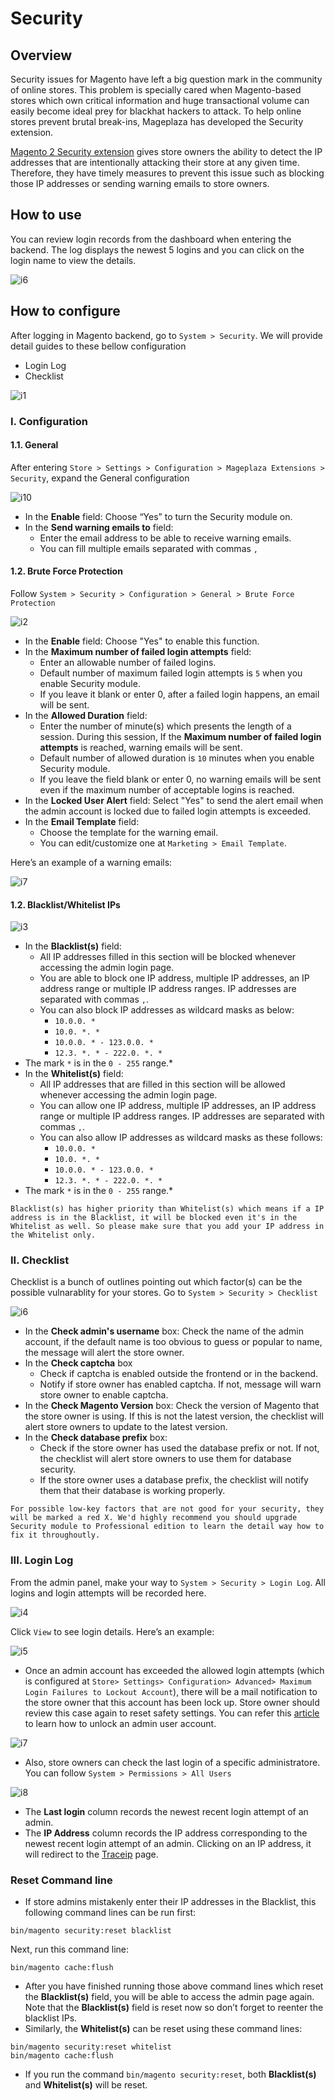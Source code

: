 # Security 

## Overview 
Security issues for Magento have left a big question mark in the community of online stores. This problem is specially cared when Magento-based stores which own critical information and huge transactional volume can easily become ideal prey for blackhat hackers to attack. To help online stores prevent brutal break-ins, Mageplaza has developed the Security extension.

[Magento 2 Security extension](https://www.mageplaza.com/magento-2-security/) gives store owners the ability to detect the IP addresses that are intentionally attacking their store at any given time. Therefore, they have timely measures to prevent this issue such as blocking those IP addresses or sending warning emails to store owners.

## How to use
You can review login records from the dashboard when entering the backend. The log displays the newest 5 logins and you can click on the login name to view the details.

![i6](https://i.imgur.com/X4qv87Y.png)

## How to configure
After logging in Magento backend, go to ``System > Security``. We will provide detail guides to these bellow configuration
* Login Log
* Checklist

![i1](https://i.imgur.com/pTHmlzL.png)

### I. Configuration
#### 1.1. General
After entering ``Store > Settings > Configuration > Mageplaza Extensions > Security``, expand the General configuration

![i10](https://i.imgur.com/uqGBWW1.png)

* In the **Enable** field: Choose “Yes” to turn the Security module on.
* In the **Send warning emails to** field: 
  * Enter the email address to be able to receive warning emails. 
  * You can fill multiple emails separated with commas ``,`` 

#### 1.2. Brute Force Protection
Follow ``System > Security > Configuration > General > Brute Force Protection``

![i2](https://i.imgur.com/PC2809t.png)

* In the **Enable** field: Choose "Yes" to enable this function.
* In the **Maximum number of failed login attempts** field:
  * Enter an allowable number of failed logins.
  * Default number of maximum failed login attempts is ``5`` when you enable Security module.
  * If you leave it blank or enter 0, after a failed login happens, an email will be sent.
* In the **Allowed Duration** field:
  * Enter the number of minute(s) which presents the length of a session. During this session, If the **Maximum number of failed login attempts** is reached, warning emails will be sent.
  * Default number of allowed duration is ``10`` minutes when you enable Security module.
  * If you leave the field blank or enter 0, no warning emails will be sent even if the maximum number of acceptable logins is reached.
* In the **Locked User Alert** field: Select "Yes" to send the alert email when the admin account is locked due to failed login attempts is exceeded. 
* In the **Email Template** field: 
  * Choose the template for the warning email.
  * You can edit/customize one at ``Marketing > Email Template``.

Here’s an example of a warning emails:

![i7](https://i.imgur.com/ymrlPta.png)

#### 1.2. Blacklist/Whitelist IPs

![i3](https://i.imgur.com/CI5lmut.jpg)

* In the **Blacklist(s)** field:
  *  All IP addresses filled in this section will be blocked whenever accessing the admin login page.
  * You are able to block one IP address, multiple IP addresses, an IP address range or multiple IP address ranges.  IP addresses are separated with commas ``,``.
  * You can also block IP addresses as wildcard masks as below:
    * ``10.0.0. *``
    * ``10.0. *. *``
    * ``10.0.0. * - 123.0.0. *``
    * ``12.3. *. * - 222.0. *. *``
 * The mark ``*`` is in the `0 - 255` range.*
* In the **Whitelist(s)** field:
  * All IP addresses that are filled in this section will be allowed whenever accessing the admin login page.
  * You can allow one IP address, multiple IP addresses, an IP address range or multiple IP address ranges.  IP addresses are separated with commas ``,``.
  * You can also allow IP addresses as wildcard masks as these follows:
    * ``10.0.0. *``
    * ``10.0. *. *``
    * ``10.0.0. * - 123.0.0. *``
    * ``12.3. *. * - 222.0. *. *``
 * The mark ``*`` is in the `0 - 255` range.*

```
Blacklist(s) has higher priority than Whitelist(s) which means if a IP address is in the Blacklist, it will be blocked even it's in the Whitelist as well. So please make sure that you add your IP address in the Whitelist only. 
```

### II. Checklist
Checklist is a bunch of outlines pointing out which factor(s) can be the possible vulnarablity for your stores. Go to ``System > Security > Checklist``

![i6](https://i.imgur.com/YyRbNhE.png)

* In the **Check admin's username** box: Check the name of the admin account, if the default name is too obvious to guess or popular to name, the message will alert the store owner.
* In the **Check captcha** box
  * Check if captcha is enabled outside the frontend or in the backend.
  * Notify if store owner has enabled captcha. If not, message will warn store owner to enable captcha.
* In the **Check Magento Version** box: Check the version of Magento that the store owner is using. If this is not the latest version, the checklist will alert store owners to update to the latest version.
* In the **Check database prefix** box: 
  * Check if the store owner has used the database prefix or not. If not, the checklist will alert store owners to use them for database security.
  * If the store owner uses a database prefix, the checklist will notify them that their database is working properly.

```
For possible low-key factors that are not good for your security, they will be marked a red X. We'd highly recommend you should upgrade Security module to Professional edition to learn the detail way how to fix it throughoutly. 
```
  
### III. Login Log
From the admin panel, make your way to ``System > Security > Login Log``. All logins and login attempts will be recorded here.

![i4](https://i.imgur.com/gIBNONW.png)

Click ``View`` to see login details. Here’s an example:

![i5](https://i.imgur.com/8CbThoJ.png)

* Once an admin account has exceeded the allowed login attempts (which is configured at ``Store> Settings> Configuration> Advanced> Maximum Login Failures to Lockout Account``), there will be a mail notification to the store owner that this account has been lock up. Store owner should review this case again to reset safety settings. You can refer this [article](https://www.mageplaza.com/kb/how-to-reset-a-locked-admin-account-in-magento-2.html) to learn how to unlock an admin user account. 

![i7](https://i.imgur.com/EE2EZq9.png)

* Also, store owners can check the last login of a specific administratore. You can follow ``System > Permissions > All Users``

![i8](https://i.imgur.com/f7a0SkZ.png)

* The **Last login** column records the newest recent login attempt of an admin.
* The **IP Address** column records the IP address corresponding to the newest recent login attempt of an admin. Clicking on an IP address, it will redirect to the [Traceip](http://www.traceip.net/) page.


### Reset Command line

* If store admins mistakenly enter their IP addresses in the Blacklist, this following command lines can be run first: 
```
bin/magento security:reset blacklist 
```
Next, run this command line:
```
bin/magento cache:flush
```
*  After you have finished running those above command lines which reset the **Blacklist(s)** field, you will be able to access the admin page again. Note that the **Blacklist(s)** field is reset now so don’t forget to reenter the blacklist IPs.
* Similarly, the **Whitelist(s)** can be reset using these command lines: 
```
bin/magento security:reset whitelist
bin/magento cache:flush
```
* If you run the command ``bin/magento security:reset``, both **Blacklist(s)** and **Whitelist(s)** will be reset.
